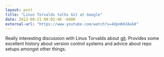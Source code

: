 ```yaml
---
layout: post
title: "Linus Torvalds talks Git at Google"
date: 2013-09-21 00:02:40 -0400
external-url: "https://www.youtube.com/watch?v=4XpnKHJAok8"
---
```


Really interesting discussion with Linus Torvalds about [git][]. Provides some
excellent history about version control systems and advice about repo setups
amongst other things.

[git]: http://git-scm.com/
